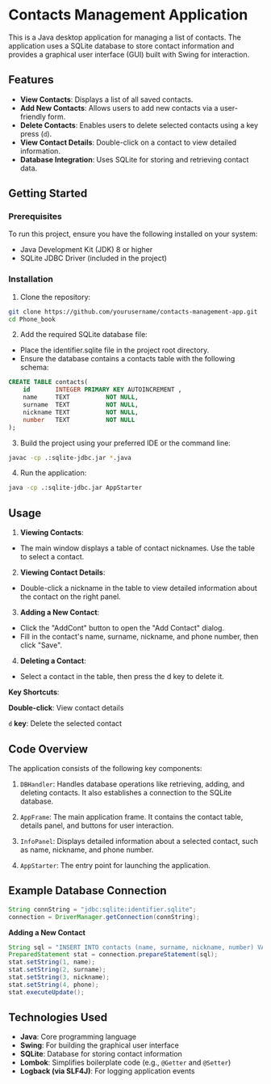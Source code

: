 # Contacts Management Application
This is a Java desktop application for managing a list of contacts. The application uses a SQLite database to store contact information and provides a graphical user interface (GUI) built with Swing for interaction.
## Features
- **View Contacts**: Displays a list of all saved contacts.
- **Add New Contacts**: Allows users to add new contacts via a user-friendly form.
- **Delete Contacts**: Enables users to delete selected contacts using a key press (```d```).
- **View Contact Details**: Double-click on a contact to view detailed information.
- **Database Integration**: Uses SQLite for storing and retrieving contact data.
## Getting Started
### Prerequisites
To run this project, ensure you have the following installed on your system:

- Java Development Kit (JDK) 8 or higher
- SQLite JDBC Driver (included in the project)
### Installation
1. Clone the repository:

```bash
git clone https://github.com/yourusername/contacts-management-app.git
cd Phone_book
```
2. Add the required SQLite database file:

- Place the identifier.sqlite file in the project root directory.
- Ensure the database contains a contacts table with the following schema:
```sql
CREATE TABLE contacts(
    id       INTEGER PRIMARY KEY AUTOINCREMENT ,
    name     TEXT          NOT NULL,
    surname  TEXT          NOT NULL,
    nickname TEXT          NOT NULL,
    number   TEXT          NOT NULL
);
```
3. Build the project using your preferred IDE or the command line:

```bash
javac -cp .:sqlite-jdbc.jar *.java
```

4. Run the application:

```bash
java -cp .:sqlite-jdbc.jar AppStarter
```
## Usage
1. **Viewing Contacts**:
- The main window displays a table of contact nicknames. Use the table to select a contact.

2. **Viewing Contact Details**:
- Double-click a nickname in the table to view detailed information about the contact on the right panel.

3. **Adding a New Contact**:
- Click the "AddCont" button to open the "Add Contact" dialog.
- Fill in the contact's name, surname, nickname, and phone number, then click "Save".

4. **Deleting a Contact**:
- Select a contact in the table, then press the d key to delete it.

**Key Shortcuts**:

**Double-click**: View contact details

```d``` **key**: Delete the selected contact
## Code Overview
The application consists of the following key components:

1. ```DBHandler```: Handles database operations like retrieving, adding, and deleting contacts. It also establishes a connection to the SQLite database.

2. ```AppFrame```: The main application frame. It contains the contact table, details panel, and buttons for user interaction.

3. ```InfoPanel```: Displays detailed information about a selected contact, such as name, nickname, and phone number.

4. ```AppStarter```: The entry point for launching the application.

## Example Database Connection
```java
String connString = "jdbc:sqlite:identifier.sqlite";
connection = DriverManager.getConnection(connString);
```
**Adding a New Contact**
```java
String sql = "INSERT INTO contacts (name, surname, nickname, number) VALUES (?, ?, ?, ?)";
PreparedStatement stat = connection.prepareStatement(sql);
stat.setString(1, name);
stat.setString(2, surname);
stat.setString(3, nickname);
stat.setString(4, phone);
stat.executeUpdate();
```
## Technologies Used
- **Java**: Core programming language
- **Swing**: For building the graphical user interface
- **SQLite**: Database for storing contact information
- **Lombok**: Simplifies boilerplate code (e.g., ```@Getter``` and ```@Setter```)
- **Logback (via SLF4J)**: For logging application events
